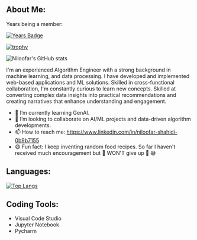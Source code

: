 ## About Me:
Years being a member:

[![Years Badge](https://badges.pufler.dev/years/Niloofar-Sh)](https://badges.pufler.dev)




[![trophy](https://github-profile-trophy.vercel.app/?username=Niloofar-Sh)](https://github.com/ryo-ma/github-profile-trophy)

![Niloofar's GitHub stats](https://github-readme-stats.vercel.app/api?username=Niloofar-Sh&hide=contribs&theme=radical)

I'm an experienced Algorithm Engineer with a strong background in machine learning, and data processing. I have developed and implemented web-based applications and ML solutions. Skilled in cross-functional collaboration, I'm constantly curious to learn new concepts. Skilled at converting complex data insights into practical recommendations and creating narratives that enhance understanding and engagement. 


- 🌱 I’m currently learning GenAI.
- 👯 I’m looking to collaborate on AI/ML projects and data-driven algorithm developments.
- 📫 How to reach me: https://www.linkedin.com/in/niloofar-shahidi-0b9b7155
- 😄 Fun fact: I keep inventing random food recipes. So far I haven't received much encouragement but :punch: WON'T give up :punch: :sweat_smile:

## Languages:

[![Top Langs](https://github-readme-stats.vercel.app/api/top-langs/?username=Niloofar-Sh)](https://github.com/anuraghazra/github-readme-stats)


## Coding Tools:

- Visual Code Studio
- Jupyter Notebook
- Pycharm

